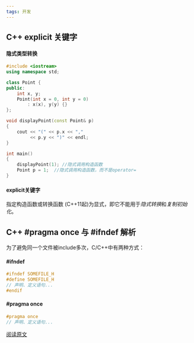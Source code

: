 ```yaml
---
tags: 开发
---
```


## C++ explicit 关键字

#### 隐式类型转换

```C++
#include <iostream>
using namespace std;

class Point {
public:
    int x, y;
    Point(int x = 0, int y = 0)
        : x(x), y(y) {}
};

void displayPoint(const Point& p) 
{
    cout << "(" << p.x << "," 
         << p.y << ")" << endl;
}

int main()
{
    displayPoint(1); //隐式调用构造函数
    Point p = 1;  //隐式调用构造函数，而不是operator=
}
```



#### explicit关键字

指定构造函数或转换函数 (C++11起)为显式，即它不能用于*隐式转换*和*复制初始化*。



## C++ #pragma once 与 #ifndef 解析

为了避免同一个文件被include多次，C/C++中有两种方式：

#### #ifndef

```C++
#ifndef SOMEFILE_H
#define SOMEFILE_H
// 声明、定义语句...
#endif
```

 #### #pragma once

```C++
#pragma once
// 声明、定义语句...
```


[阅读原文](https://zhuanlan.zhihu.com/p/52152355)